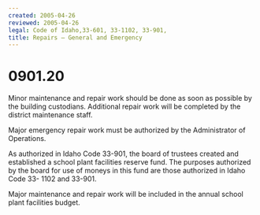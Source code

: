 ```yaml
---
created: 2005-04-26
reviewed: 2005-04-26
legal: Code of Idaho,33-601, 33-1102, 33-901,
title: Repairs – General and Emergency
---
```


# 0901.20 

Minor maintenance and repair work should be done as soon as possible by the building custodians. Additional repair work will be completed by the district maintenance staff.

Major emergency repair work must be authorized by the Administrator of Operations.

As authorized in Idaho Code 33-901, the board of trustees created and established a school plant facilities reserve fund. The purposes authorized by the board for use of moneys in this fund are those authorized in Idaho Code 33- 1102 and 33-901.

Major maintenance and repair work will be included in the annual school plant facilities budget.

